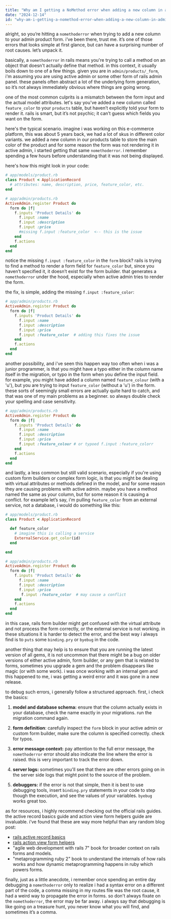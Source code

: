 ```yaml
---
title: "Why am I getting a NoMethod error when adding a new column in admin/products/_form?"
date: "2024-12-14"
id: "why-am-i-getting-a-nomethod-error-when-adding-a-new-column-in-adminproductsform"
---
```


alright, so you’re hitting a `nomethoderror` when trying to add a new column to your admin product form. i’ve been there, trust me. it’s one of those errors that looks simple at first glance, but can have a surprising number of root causes. let’s unpack it.

basically, a `nomethoderror` in rails means you're trying to call a method on an object that doesn't actually define that method. in this context, it usually boils down to one of a few things. given you are in `admin/products/_form`, i'm assuming you are using active admin or some other form of rails admin panel. these panels often abstract a lot of the underlying form generation, so it’s not always immediately obvious where things are going wrong.

one of the most common culprits is a mismatch between the form input and the actual model attributes. let's say you've added a new column called `feature_color` to your `products` table, but haven’t explicitly told your form to render it. rails is smart, but it’s not psychic; it can’t guess which fields you want on the form.

here's the typical scenario. imagine i was working on this e-commerce platform, this was about 5 years back, we had a lot of skus in different color variants. we added a new column in our products table to store the main color of the product and for some reason the form was not rendering it in active admin, i started getting that same `nomethoderror`. i remember spending a few hours before understanding that it was not being displayed.

here's how this might look in your code:

```ruby
# app/models/product.rb
class Product < ApplicationRecord
  # attributes: name, description, price, feature_color, etc.
end

# app/admin/products.rb
ActiveAdmin.register Product do
  form do |f|
    f.inputs 'Product Details' do
      f.input :name
      f.input :description
      f.input :price
      #missing f.input :feature_color  <-- this is the issue
    end
    f.actions
  end
end
```

notice the missing `f.input :feature_color` in the `form` block? rails is trying to find a method to render a form field for `feature_color` but, since you haven’t specified it, it doesn’t exist for the form builder. that generates a `nomethoderror` under the hood, especially when active admin tries to render the form.

the fix, is simple, adding the missing `f.input :feature_color`:

```ruby
# app/admin/products.rb
ActiveAdmin.register Product do
  form do |f|
    f.inputs 'Product Details' do
      f.input :name
      f.input :description
      f.input :price
      f.input :feature_color  # adding this fixes the issue
    end
    f.actions
  end
end
```
another possibility, and i've seen this happen way too often when i was a junior programmer, is that you might have a typo either in the column name itself in the migration, or typo in the form when you define the input field. for example, you might have added a column named `feature_colour` (with a 'u'), but you are trying to input `feature_color` (without a 'u') in the form. these sorts of seemingly small errors are actually quite hard to catch, and that was one of my main problems as a beginner. so always double check your spelling and case sensitivity.

```ruby
# app/admin/products.rb
ActiveAdmin.register Product do
  form do |f|
    f.inputs 'Product Details' do
      f.input :name
      f.input :description
      f.input :price
      f.input :feature_colour # or typoed f.input :feature_colorr
    end
    f.actions
  end
end
```

and lastly, a less common but still valid scenario, especially if you're using custom form builders or complex form logic, is that you might be dealing with virtual attributes or methods defined in the model, and for some reason they are causing problems with active admin. maybe you have a method named the same as your column, but for some reason it is causing a conflict. for example let’s say, i'm pulling `feature_color` from an external service, not a database, i would do something like this:

```ruby
# app/models/product.rb
class Product < ApplicationRecord

  def feature_color
    # imagine this is calling a service
    ExternalService.get_color(id)
  end

end

# app/admin/products.rb
ActiveAdmin.register Product do
  form do |f|
    f.inputs 'Product Details' do
      f.input :name
      f.input :description
      f.input :price
       f.input :feature_color  # may cause a conflict
    end
    f.actions
  end
end
```
in this case, rails form builder might get confused with the virtual attribute and not process the form correctly, or the external service is not working. in these situations it is harder to detect the error, and the best way i always find is to `puts` some `binding.pry` or `byebug` in the code.

another thing that may help is to ensure that you are running the latest version of all gems, it is not uncommon that there might be a bug on older versions of either active admin, form builder, or any gem that is related to forms, sometimes you upgrade a gem and the problem disappears like magic (or with some work). i was once working with an internal gem and this happened to me, i was getting a weird error and it was gone in a new release.

to debug such errors, i generally follow a structured approach. first, i check the basics:

1.  **model and database schema:** ensure that the column actually exists in your database, check the name exactly in your migrations. run the migration command again.

2.  **form definition**: carefully inspect the `form` block in your active admin or custom form builder, make sure the column is specified correctly. check for typos.

3.  **error message context:** pay attention to the full error message, the `nomethoderror` error should also indicate the line where the error is raised. this is very important to track the error down.

4.  **server logs:** sometimes you'll see that there are other errors going on in the server side logs that might point to the source of the problem.

5.  **debuggers:** if the error is not that simple, then it is best to use debugging tools, insert `binding.pry` statements in your code to step though the execution, and see the values of your variables. `byebug` works great too.

as for resources, i highly recommend checking out the official rails guides. the active record basics guide and action view form helpers guide are invaluable. i’ve found that these are way more helpful than any random blog post:

*   [rails active record basics](https://guides.rubyonrails.org/active_record_basics.html)
*  [rails action view form helpers](https://guides.rubyonrails.org/form_helpers.html)
*   "agile web development with rails 7" book for broader context on rails forms and models.
*   "metaprogramming ruby 2" book to understand the internals of how rails works and how dynamic metaprogramming happens in ruby which powers forms.

finally, just as a little anecdote, i remember once spending an entire day debugging a `nomethoderror` only to realize i had a syntax error on a different part of the code, a comma missing in my routes file was the root cause, it had a weird way to propagate the error in forms. so don't always fixate on the `nomethoderror`, the error may be far away. i always say that debugging is like going on a treasure hunt, you never know what you will find, and sometimes it’s a comma.
